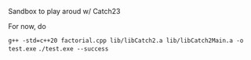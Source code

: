 Sandbox to play aroud w/ Catch23

For now, do

```g++ -std=c++20 factorial.cpp lib/libCatch2.a lib/libCatch2Main.a -o test.exe```
```./test.exe --success``` 
